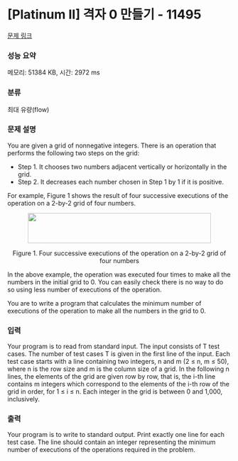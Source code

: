 # [Platinum II] 격자 0 만들기 - 11495 

[문제 링크](https://www.acmicpc.net/problem/11495) 

### 성능 요약

메모리: 51384 KB, 시간: 2972 ms

### 분류

최대 유량(flow)

### 문제 설명

<p>You are given a grid of nonnegative integers. There is an operation that performs the following two steps on the grid:</p>

<ul>
	<li>Step 1. It chooses two numbers adjacent vertically or horizontally in the grid.</li>
	<li>Step 2. It decreases each number chosen in Step 1 by 1 if it is positive. </li>
</ul>

<p>For example, Figure 1 shows the result of four successive executions of the operation on a 2-by-2 grid of four numbers.</p>

<p style="text-align:center"><img alt="" src="https://onlinejudgeimages.s3-ap-northeast-1.amazonaws.com/problem/11495/1.png" style="height:68px; width:412px"></p>

<p style="text-align:center">Figure 1. Four successive executions of the operation on a 2-by-2 grid of four numbers</p>

<p>In the above example, the operation was executed four times to make all the numbers in the initial grid to 0. You can easily check there is no way to do so using less number of executions of the operation. </p>

<p>You are to write a program that calculates the minimum number of executions of the operation to make all the numbers in the grid to 0.</p>

### 입력 

 <p>Your program is to read from standard input. The input consists of T test cases. The number of test cases T is given in the first line of the input. Each test case starts with a line containing two integers, n and m (2 ≤ n, m ≤ 50), where n is the row size and m is the column size of a grid. In the following n lines, the elements of the grid are given row by row, that is, the i-th line contains m integers which correspond to the elements of the i-th row of the grid in order, for 1 ≤ i ≤ n. Each integer in the grid is between 0 and 1,000, inclusively.</p>

### 출력 

 <p>Your program is to write to standard output. Print exactly one line for each test case. The line should contain an integer representing the minimum number of executions of the operations required in the problem.</p>

